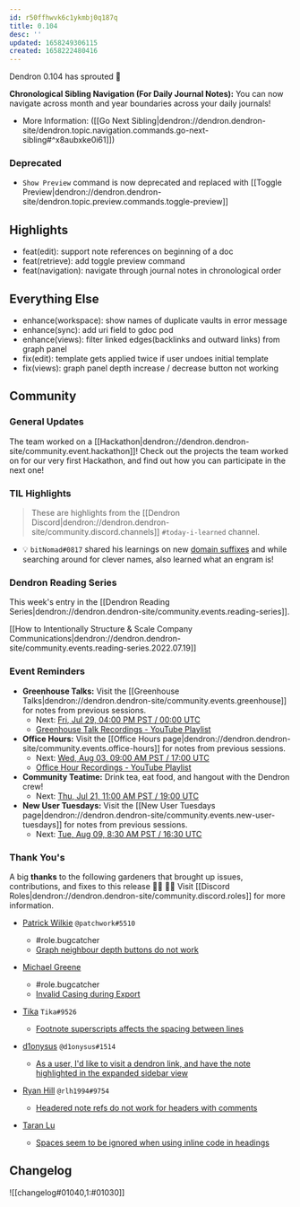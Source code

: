 ```yaml
---
id: r50ffhwvk6c1ykmbj0q187q
title: 0.104
desc: ''
updated: 1658249306115
created: 1658222480416
---
```


Dendron 0.104 has sprouted  🌱

**Chronological Sibling Navigation (For Daily Journal Notes):** You can now navigate across month and year boundaries across your daily journals!
- More Information: ([[Go Next Sibling|dendron://dendron.dendron-site/dendron.topic.navigation.commands.go-next-sibling#^x8aubxke0i61]])

### Deprecated
- `Show Preview` command is now deprecated and replaced with [[Toggle Preview|dendron://dendron.dendron-site/dendron.topic.preview.commands.toggle-preview]]

## Highlights
- feat(edit): support note references on beginning of a doc 
- feat(retrieve): add toggle preview command
- feat(navigation): navigate through journal notes in chronological order

## Everything Else
- enhance(workspace): show names of duplicate vaults in error message
- enhance(sync): add uri field to gdoc pod
- enhance(views): filter linked edges(backlinks and outward links) from graph panel
- fix(edit): template gets applied twice if user undoes initial template
- fix(views): graph panel depth increase / decrease button not working

## Community

### General Updates

The team worked on a [[Hackathon|dendron://dendron.dendron-site/community.event.hackathon]]! Check out the projects the team worked on for our very first Hackathon, and find out how you can participate in the next one!

### TIL Highlights
> These are highlights from the [[Dendron Discord|dendron://dendron.dendron-site/community.discord.channels]] `#today-i-learned` channel.

- 💡 `bitNomad#0817` shared his learnings on new [domain suffixes](https://www.name.com/domains) and while searching around for clever names, also learned what an engram is!

### Dendron Reading Series

This week's entry in the [[Dendron Reading Series|dendron://dendron.dendron-site/community.events.reading-series]].

[[How to Intentionally Structure & Scale Company Communications|dendron://dendron.dendron-site/community.events.reading-series.2022.07.19]]

### Event Reminders

- **Greenhouse Talks:** Visit the [[Greenhouse Talks|dendron://dendron.dendron-site/community.events.greenhouse]] for notes from previous sessions.
    - Next: [Fri, Jul 29, 04:00 PM PST / 00:00 UTC](https://link.dendron.so/luma)
    - [Greenhouse Talk Recordings - YouTube Playlist](https://link.dendron.so/greenhouse)
- **Office Hours:** Visit the [[Office Hours page|dendron://dendron.dendron-site/community.events.office-hours]] for notes from previous sessions.
    - Next: [Wed, Aug 03, 09:00 AM PST / 17:00 UTC](https://link.dendron.so/luma)
    - [Office Hour Recordings - YouTube Playlist](https://link.dendron.so/6yPa)
- **Community Teatime:** Drink tea, eat food, and hangout with the Dendron crew!
    - Next: [Thu, Jul 21, 11:00 AM PST / 19:00 UTC](https://link.dendron.so/luma)
- **New User Tuesdays:** Visit the [[New User Tuesdays page|dendron://dendron.dendron-site/community.events.new-user-tuesdays]] for notes from previous sessions.
    - Next: [Tue, Aug 09, 8:30 AM PST / 16:30 UTC](https://link.dendron.so/luma)

### Thank You's

A big **thanks** to the following gardeners that brought up issues, contributions, and fixes to this release :man_farmer: :woman_farmer: 
Visit [[Discord Roles|dendron://dendron.dendron-site/community.discord.roles]] for more information.

- [Patrick Wilkie](https://github.com/patchworquill) `@patchwork#5510`
    - #role.bugcatcher
    - [Graph neighbour depth buttons do not work](https://github.com/dendronhq/dendron/issues/3246)

- [Michael Greene](https://github.com/VoltCruelerz)
    - #role.bugcatcher
    - [Invalid Casing during Export](https://github.com/dendronhq/dendron/issues/3255)

- [Tika](https://github.com/SR--) `Tika#9526`
    - [Footnote superscripts affects the spacing between lines](https://github.com/dendronhq/dendron/issues/3231)

- [d1onysus](https://github.com/dweisiger) `@d1onysus#1514`
    - [As a user, I'd like to visit a dendron link, and have the note highlighted in the expanded sidebar view](https://github.com/dendronhq/dendron/issues/3240)

- [Ryan Hill](https://github.com/rlh1994) `@rlh1994#9754`
    - [Headered note refs do not work for headers with comments](https://github.com/dendronhq/dendron/issues/3242)
    
- [Taran Lu](https://github.com/taranlu-houzz)
    - [Spaces seem to be ignored when using inline code in headings](https://github.com/dendronhq/dendron/issues/3247)
    
## Changelog
![[changelog#01040,1:#01030]]